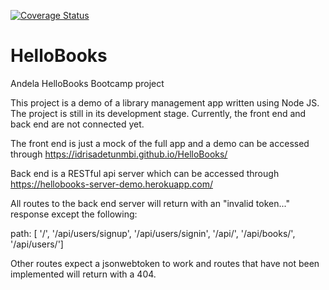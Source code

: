 <a href='https://coveralls.io/github/idrisadetunmbi/HelloBooks?branch=server-development'><img src='https://coveralls.io/repos/github/idrisadetunmbi/HelloBooks/badge.svg?branch=server-development' alt='Coverage Status' /></a>

# HelloBooks
Andela HelloBooks Bootcamp project

This project is a demo of a library management app written using Node JS. The project is still in its development stage. Currently, the front end and back end are not connected yet. 

The front end is just a mock of the full app and a demo can be accessed through https://idrisadetunmbi.github.io/HelloBooks/

Back end is a RESTful api server which can be accessed through https://hellobooks-server-demo.herokuapp.com/

All routes to the back end server will return with an "invalid token..." response except the following:

  path: [ '/', '/api/users/signup', '/api/users/signin', '/api/', '/api/books/', '/api/users/']

Other routes expect a jsonwebtoken to work and routes that have not been implemented will return with a 404.
